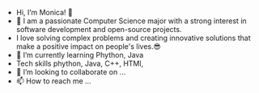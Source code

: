 -  Hi, I’m Monica! 👋
- 👀 I am a passionate Computer Science major with a strong interest in software development and open-source projects.
- I love solving complex problems and creating innovative solutions that make a positive impact on people's lives.😎
- 🌱 I’m currently learning Phython, Java
- Tech skills phython, Java, C++, HTMl, 
- 💞️ I’m looking to collaborate on ...
- 📫 How to reach me ...

<!---
Monica12014/Monica12014 is a ✨ special ✨ repository because its `README.md` (this file) appears on your GitHub profile.
You can click the Preview link to take a look at your changes.
--->
